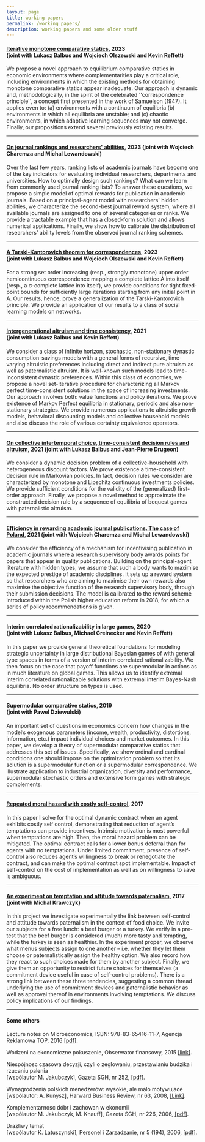 ```yaml
---
layout: page
title: working papers
permalink: /working papers/
description: working papers and some older stuff
---
```



<h4 id=""><a href="/assets/pdf/BORW.pdf">Iterative monotone comparative statics</a>, 2023 <br /> (joint with Lukasz Balbus and Wojciech Olszewski and Kevin Reffett)</h4>

<p>
We propose a novel approach to equilibrium comparative statics in economic environments where complementarities play a critical role, including
environments in which the existing methods for obtaining monotone comparative statics appear inadequate. Our approach is dynamic and, methodologically, in the spirit of the celebrated ''correspondence principle'', a concept first presented in the work of Samuelson (1947). It applies even to: (a) environments with a continuum of equilibria (b) environments in which all equilibria are unstable; and (c) chaotic environments, in which adaptive learning sequences may not converge. Finally, our propositions extend several previously existing results.<hr />

<h4 id=""><a href="/assets/pdf/Punktoza_theory.pdf">On journal rankings and researchers' abilities</a>, 2023 (joint with Wojciech Charemza and Michal Lewandowski)</h4>

<p>
Over the last few years, ranking lists of academic journals have become one of the key indicators for evaluating individual researchers, departments and universities. How to optimally design such rankings? What can we learn from commonly used journal ranking lists? To answer these questions, we propose a simple model of optimal rewards for publication in academic journals. Based on a principal-agent model with researchers' hidden abilities, we characterize the second-best journal reward system, where all available journals are assigned to one of several categories or ranks. We provide a tractable example that has a closed-form solution and allows numerical applications. Finally, we show how to calibrate the distribution of researchers' ability levels from the observed journal ranking schemes.
<hr />

<h4 id=""><a href="/assets/pdf/JETNoteOctober2022.pdf">A Tarski-Kantorovich theorem for correspondences</a>, 2023 <br /> (joint with Lukasz Balbus and Wojciech Olszewski and Kevin Reffett)</h4>

<p>
For a strong set order increasing (resp., strongly monotone) upper order hemicontinuous correspondence mapping a complete lattice A into itself
(resp., a σ-complete lattice into itself), we provide conditions for tight fixed-point bounds for sufficiently large iterations starting from any initial point
in A.  Our results, hence, prove a generalization of the Tarski-Kantorovich principle. We provide an application of our results to a class of social learning models on networks.
<hr />


<h4 id=""><a href="/assets/pdf/TimeConsistentAltruism.pdf">Intergenerational altruism and time consistency</a>, 2021 <br /> (joint with Lukasz Balbus and Kevin Reffett)</h4>

<p>
We consider a class of infinite horizon, stochastic, non-stationary dynastic consumption-savings models with a general forms of recursive, time-
varying altruistic preferences including direct and indirect pure altruism as well as paternalistic altruism.
It is well-known such models lead to time-inconsistent dynastic preferences.
Within this class of economies, we propose a novel set-iterative procedure for characterizing all Markov perfect time-consistent solutions in the space of increasing investments.
Our approach involves both: value functions and policy iterations. We prove existence of Markov Perfect equilibria in stationary, periodic and also
non-stationary strategies. We provide numerous applications to altruistic growth models, behavioral discounting models and collective household
models and also discuss the role of various certainty equivalence operators.
<hr />


<h4 id=""><a href="/assets/pdf/BDW2021.pdf">On collective intertemporal choice, time-consistent decision rules and altruism</a>, 2021 (joint with Lukasz Balbus and Jean-Pierre Drugeon)</h4>

<p>
We consider a dynamic decision problem of a collective-household with heterogeneous discount factors. We prove existence a time-consistent decision rule in Markovian policies. In fact, decision rules we consider are characterized by monotone and Lipschitz continuous investments policies.  
We provide sufficient conditions for the validity of the (generalized) first-order approach. Finally, we propose a novel method to approximate the constructed decision rule by a sequence of equilibria of bequest games with paternalistic altruism.
<hr />


<h4 id=""><a href="/assets/pdf/Punktoza.pdf">Efficiency in rewarding academic journal publications. The case of Poland</a>, 2021 (joint with Wojciech Charemza and Michal Lewandowski)</h4>

<p>
We  consider  the  efficiency  of a mechanism  for incentivising  publication  in  academic  journals where a research supervisory body awards points for papers that appear  in quality publications. 
Building on the principal-agent literature with hidden types, we assume that such a body wants to maximise the expected prestige of academic disciplines. 
It sets up a reward system so that researchers who  are aiming to  maximise  their own rewards also maximise the  objective function  of  the research  supervisory body,  through  their  submission decisions.  
The  model  is calibrated to the reward scheme introduced within the Polish higher education reform in 2018, for which a series of policy recommendations is given.
<hr />

<h4 id="interim-correlated-rationalizability-in-large-games-2020--joint-with-lukasz-balbus-michael-greinecker-and-kevin-reffett">Interim correlated rationalizability in large games, 2020 <br /> (joint with Lukasz Balbus, Michael Greinecker and Kevin Reffett)</h4>

<p>In this paper we provide general theoretical foundations for modeling strategic uncertainty in large distributional Bayesian games of with general type spaces in terms of a version of interim correlated rationalizability. We then focus on the case that payoff functions are supermodular in actions as in much literature on global games. This allows us to identify extremal interim correlated rationalizable solutions with extremal interim Bayes-Nash equilibria. No order structure on types is used.</p>

<hr />

<h4 id="supermodular-comparative-statics-2019--joint-with-pawel-dziewulski">Supermodular comparative statics, 2019 <br /> (joint with Pawel Dziewulski)</h4>

<p>An important set of questions in economics concern how changes in the model’s exogenous parameters (income, wealth, productivity, distortions, information, etc.)
impact individual choices and market outcomes. In this paper, we develop a theory of supermodular comparative statics that addresses this set of issues. Specifically, we show ordinal and cardinal conditions one should impose on the optimization
problem so that its solution is a supermodular function or a supermodular correspondence. We illustrate application to industrial organization, diversity and performance, supermodular stochastic orders and extensive form games with strategic complements.</p>
<hr />

<h4 id="repeated-moral-hazard-with-costly-self-control-2017"><a href="/assets/pdf/DynamicGPPA.pdf">Repeated moral hazard with costly self-control</a>, 2017</h4>

<p>In this paper I solve for the optimal dynamic contract when an agent exhibits costly self control, demonstrating that reduction of agent’s temptations can provide incentives.
Intrinsic motivation is most powerful when temptations are high. Then, the moral hazard problem can be mitigated. The optimal contract calls for a lower bonus deferral than for agents with no temptations. Under limited commitment, presence of self-control also reduces agent’s willingness to break or renegotiate the contract, and can make the optimal contract spot implementable. Impact of self-control on the cost of implementation as well as on willingness to save is ambiguous.</p>

<hr />

<h4 id="an-experiment-on-temptation-and-attitude-towards-paternalism-2017--joint-with-michal-krawczyk"><a href="/assets/pdf/Submitted.pdf">An experiment on temptation and attitude towards paternalism</a>, 2017 <br /> (joint with Michal Krawczyk)</h4>

<p>In this project we investigate experimentally the link between self-control and attitude towards paternalism in the context of food choice. We invite our subjects for a free lunch: a beef burger or a turkey. We verify in a pre-test that the beef burger is considered (much) more tasty and tempting, while the turkey is seen as healthier. In the experiment proper, we observe what menus subjects assign to one another – i.e. whether they let them choose or paternalistically assign the healthy option. We also record how they react to such choices made for them by another subject. Finally, we give them an opportunity to restrict future choices for themselves (a commitment device useful in case of self-control problems). There is a strong link between these three tendencies, suggesting a common thread underlying the use of commitment devices and paternalistic behavior as well as approval thereof in environments involving temptations. We discuss policy implications of our findings.</p>

<hr />

<h4 id="some-others">Some others</h4>

<p>Lecture notes on Microeconomics, ISBN: 978-83-65416-11-7, Agencja Reklamowa TOP, 2016 <a href="/assets/pdf/LectureNotes.pdf"> [pdf]</a>.<br /></p>

<p>Wodzeni na ekonomiczne pokuszenie, Obserwator finansowy, 2015 <a href="http://www.obserwatorfinansowy.pl/tematyka/makroekonomia/wodzeni-na-ekonomiczne-pokuszenie/ "> [link]</a>.<br /></p>

<p>Niespójnosc czasowa decyzji, czyli o zeglowaniu, przestawianiu budzika i rzucaniu palenia<br />
[wspólautor M. Jakubczyk], Gazeta SGH, nr 252, <a href="/assets/pdf/SGH-2009-09.pdf"> [pdf]</a>.<br /></p>

<p>Wynagrodzenia polskich menedzerów: wysokie, ale malo motywujace<br />
[wspólautor: A. Kunysz], Harward Business Review, nr 63, 2008, <a href="https://www.hbrp.pl/a/wynagrodzenia-polskich-menedzerow-wysokie-ale-malo-motywujace/l7so7DYa">[Link]</a>.<br /></p>

<p>Komplementarnosc dóbr i zachowan w ekonomii<br /> 
[wspólautor M. Jakubczyk, M. Knauff], Gazeta SGH, nr 226, 2006, <a href="/assets/pdf/AmirGazetaSGH.pdf">[pdf]</a>.<br /></p>

<p>Drazliwy temat<br />
[wspólautor K. Latuszynski], Personel i Zarzadzanie, nr 5 (194), 2006,  <a href="/assets/pdf/	pizII.pdf">[pdf]</a>.</p>
